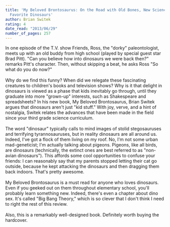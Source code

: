 ```yaml
---
title: 'My Beloved Brontosaurus: On the Road with Old Bones, New Science, and Our
  Favorite Dinosaurs'
author: Brian Switek
rating: 4
date_read: "2013/06/29"
number_of_pages: 257
---
```


In one episode of the T.V. show Friends, Ross, the "dorky" paleontologist, meets up with an old buddy from high school (played by special guest star Brad Pitt). "Can you believe how into dinosaurs we were back then?" remarks Pitt's character. Then, without skipping a beat, he asks Ross "So what do you do now?"<br/><br/>Why do we find this funny? When did we relegate these fascinating creatures to children's books and television shows? Why is it that delight in dinosaurs is viewed as a phase that kids inevitably go through, until they graduate into more "grown-up" interests, such as Shakespeare and spreadsheets? In his new book, My Beloved Brontosaurus, Brian Switek argues that dinosaurs aren't just "kid stuff." With joy, verve, and a hint of nostalgia, Switek relates the advances that have been made in the field since your third grade science curriculum.<br/><br/>The word "dinosaur" typically calls to mind images of stolid stegosauruses and terrifying tyrannosauruses, but in reality dinosaurs are all around us. Indeed, I've got a flock of them living on my roof. No, I'm not some urban mad-geneticist; I'm actually talking about pigeons. Pigeons, like all birds, are dinosaurs (technically, the extinct ones are best referred to as "non-avian dinosaurs"). This affords some cool opportunities to confuse your friends: I can reasonably say that my parents stopped letting their cat go outside, because he kept attacking the dinosaurs and then dragging them back indoors. That's pretty awesome.<br/><br/>My Beloved Brontosaurus is a must read for anyone who loves dinosaurs. Even if you geeked out on them throughout elementary school, you'll probably learn something new. Indeed, there's even a chapter about dino sex. It's called "Big Bang Theory," which is so clever that I don't think I need to right the rest of this review.<br/><br/>Also, this is a remarkably well-designed book. Definitely worth buying the hardcover.